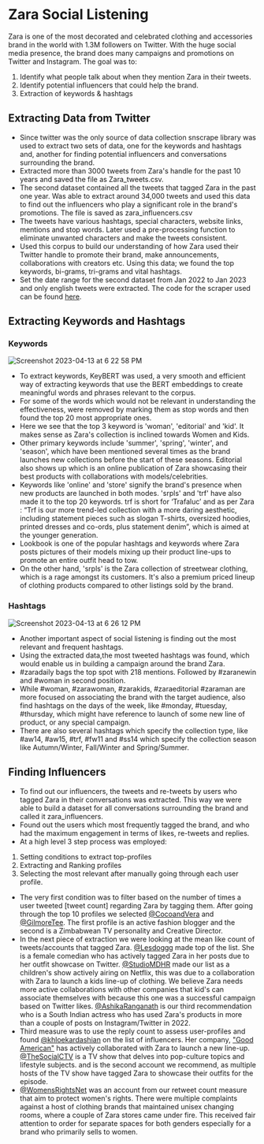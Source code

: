 # Zara Social Listening

Zara is one of the most decorated and celebrated clothing and accessories brand in the world with 1.3M followers on Twitter. 
With the huge social media presence, the brand does many campaigns and promotions on Twitter and Instagram. 
The goal was to: 
1. Identify what people talk about when they mention Zara in their tweets.
2. Identify potential influencers that could help the brand. 
3. Extraction of keywords & hashtags 

## Extracting Data from Twitter

- Since twitter was the only source of data collection snscrape library was used to extract two sets of data, one for the keywords and hashtags and, another for finding potential influencers and conversations surrounding the brand.
- Extracted more than 3000 tweets from Zara's handle for the past 10 years and saved the file as Zara_tweets.csv.
- The second dataset contained all the tweets that tagged Zara in the past one year. Was able to extract around 34,000 tweets and used this data to find out the influencers who play a significant role in the brand's promotions. The file is saved as zara_influencers.csv
- The tweets have various hashtags, special characters, website links, mentions and stop words. Later used a pre-processing function to eliminate unwanted characters and make the tweets consistent.
- Used this corpus to build our understanding of how Zara used their Twitter handle to promote their brand, make announcements, collaborations with creators etc. Using this data; we found the top keywords, bi-grams, tri-grams and vital hashtags.
- Set the date range for the second dataset from Jan 2022 to Jan 2023 and only english tweets were extracted. The code for the scraper used can be found [here](https://colab.research.google.com/drive/1cKnnkrn6zNQ0omUWXQgpesTrVrt4Zpcc?usp=sharing).

## Extracting Keywords and Hashtags

### Keywords
![Screenshot 2023-04-13 at 6 22 58 PM](https://user-images.githubusercontent.com/105431583/231764511-74e3a900-d9cb-46a3-aa18-346448ffeadf.png)

- To extract keywords, KeyBERT was used, a very smooth and efficient way of extracting keywords that use the BERT embeddings to create meaningful words and phrases relevant to the corpus.
- For some of the words which would not be relevant in understanding the effectiveness, were removed by marking them as stop words and then found the top 20 most appropriate ones.
- Here we see that the top 3 keyword is 'woman', 'editorial' and 'kid'. It makes sense as Zara's collection is inclined towards Women and Kids.
- Other primary keywords include 'summer', 'spring', 'winter', and 'season', which have been mentioned several times as the brand launches new collections before the start of these seasons. Editorial also shows up which is an online publication of Zara showcasing their best products with collaborations with models/celebrities.
- Keywords like 'online' and 'store' signify the brand's presence when new products are launched in both modes.
'srpls' and 'trf' have also made it to the top 20 keywords. trf is short for ‘Trafaluc’ and as per Zara : “Trf is our more trend-led collection with a more daring aesthetic, including statement pieces such as slogan T-shirts, oversized hoodies, printed dresses and co-ords, plus statement denim”, which is aimed at the younger generation.
- Lookbook is one of the popular hashtags and keywords where Zara posts pictures of their models mixing up their product line-ups to promote an entire outfit head to tow.
- On the other hand, 'srpls' is the Zara collection of streetwear clothing, which is a rage amongst its customers. It's also a premium priced lineup of clothing products compared to other listings sold by the brand.

### Hashtags
![Screenshot 2023-04-13 at 6 26 12 PM](https://user-images.githubusercontent.com/105431583/231765321-1ed0dea6-ead2-456d-ab82-047da9a7d6f6.png)

- Another important aspect of social listening is finding out the most relevant and frequent hashtags.
- Using the extracted data,the most tweeted hashtags was found, which would enable us in building a campaign around the brand Zara.
- #zaradaily bags the top spot with 218 mentions. Followed by #zaranewin and #woman in second position.
- While #woman, #zarawoman, #zarakids, #zaraeditorial #zaraman are more focused on associating the brand with the target audience, also find hashtags on the days of the week, like #monday, #tuesday, #thursday, which might have reference to launch of some new line of product, or any special campaign.
- There are also several hashtags which specify the collection type, like #aw14, #aw15, #trf, #fw11 and #ss14 which specify the collection season like Autumn/Winter, Fall/Winter and Spring/Summer.

## Finding Influencers

- To find out our influencers, the tweets and re-tweets by users who tagged Zara in their conversations was extracted. This way we were able to build a dataset for all conversations surrounding the brand and called it zara_influencers.
- Found out the users which most frequently tagged the brand, and who had the maximum engagement in terms of likes, re-tweets and replies.
- At a high level 3 step process was employed:
1. Setting conditions to extract top-profiles
2. Extracting and Ranking profiles
3. Selecting the most relevant after manually going through each user profile.
- The very first condition was to filter based on the number of times a user tweeted [tweet count] regarding Zara by tagging them. After going through the top 10 profiles we selected [@CocoandVera](https://twitter.com/CocoandVera) and [@GilmoreTee](https://twitter.com/GilmoreTee). The first profile is an active fashion blogger and the second is a Zimbabwean TV personality and Creative Director.
- In the next piece of extraction we were looking at the mean like count of tweets/accounts that tagged Zara. [@Lesdoggg](https://twitter.com/Lesdoggg) made top of the list. She is a female comedian who has actively tagged Zara in her posts due to her outfit showcase on Twitter. [@StudioMDHR](https://twitter.com/StudioMDHR) made our list as a children's show actively airing on Netflix, this was due to a collaboration with Zara to launch a kids line-up of clothing. We believe Zara needs more active collaborations with other companies that kid's can associate themselves with because this one was a successful campaign based on Twitter likes. [@AshikaRanganath](https://twitter.com/AshikaRanganath) is our third recommendation who is a South Indian actress who has used Zara's products in more than a couple of posts on Instagram/Twitter in 2022.
- Third measure was to use the reply count to assess user-profiles and found [@khloekardashian](https://twitter.com/khloekardashian) on the list of influencers. Her company, ["Good American"](https://www.goodamerican.com/) has actively collaborated with Zara to launch a new line-up. [@TheSocialCTV](https://twitter.com/TheSocialCTV) is a TV show that delves into pop-culture topics and lifestyle subjects. and is the second account we recommend, as multiple hosts of the TV show have tagged Zara to showcase their outfits for the episode.
- [@WomensRightsNet](https://twitter.com/WomensRightsNet) was an account from our retweet count measure that aim to protect women's rights. There were multiple complaints against a host of clothing brands that maintained unisex changing rooms, where a couple of Zara stores came under fire. This received fair attention to order for separate spaces for both genders especially for a brand who primarily sells to women.
